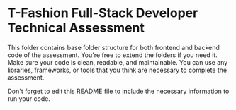 # T-Fashion Full-Stack Developer Technical Assessment
This folder contains base folder structure for both frontend and backend code of the assessment. You're free to extend the folders if you need it.
Make sure your code is clean, readable, and maintainable. You can use any libraries, frameworks, or tools that you think are necessary to complete the assessment.

Don't forget to edit this README file to include the necessary information to run your code.

